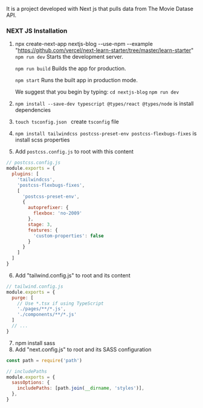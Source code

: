 It is a project developed with Next js that pulls data from The Movie Datase API.

### NEXT JS Installation
1. npx create-next-app nextjs-blog --use-npm --example "https://github.com/vercel/next-learn-starter/tree/master/learn-starter"
    `npm run dev`
    Starts the development server.

    `npm run build`
    Builds the app for production.

    `npm start`
    Runs the built app in production mode.

    We suggest that you begin by typing:
    `cd nextjs-blog`
    `npm run dev`
    
2. `npm install --save-dev typescript @types/react @types/node` is install dependencies
3. `touch tsconfig.json ` create `tsconfig` file
4. `npm install tailwindcss postcss-preset-env postcss-flexbugs-fixes` is install scss properties
5. Add `postcss.config.js` to root with this content
```js
// postcss.config.js
module.exports = {
  plugins: [
    'tailwindcss',
    'postcss-flexbugs-fixes',
    [
      'postcss-preset-env',
      {
        autoprefixer: {
          flexbox: 'no-2009'
        },
        stage: 3,
        features: {
          'custom-properties': false
        }
      }
    ]
  ]
}
```
6. Add "tailwind.config.js" to root and its content
```js
// tailwind.config.js
module.exports = {
  purge: [
    // Use *.tsx if using TypeScript
    './pages/**/*.js',
    './components/**/*.js'
  ]
  // ...
}
```
7. npm install sass
8. Add "next.config.js" to root and its SASS configuration
```js
const path = require('path')

// includePaths
module.exports = {
  sassOptions: {
    includePaths: [path.join(__dirname, 'styles')],
  },
}
```
